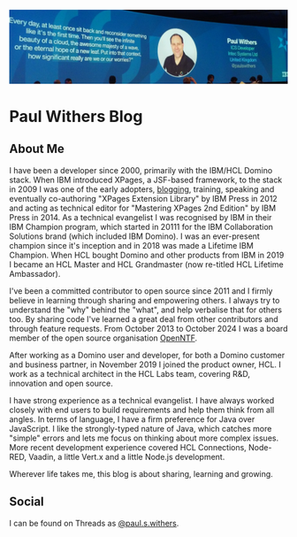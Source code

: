 ![Paul Withers Lotusphere OGS](./assets/PW-OGS.png)

# Paul Withers Blog

## About Me

I have been a developer since 2000, primarily with the IBM/HCL Domino stack. When IBM introduced XPages, a JSF-based framework, to the stack in 2009 I was one of the early adopters, [blogging](http://http://www.intec.co.uk/blog/), training, speaking and eventually co-authoring "XPages Extension Library" by IBM Press in 2012 and acting as technical editor for "Mastering XPages 2nd Edition" by IBM Press in 2014. As a technical evangelist I was recognised by IBM in their IBM Champion program, which started in 20111 for the IBM Collaboration Solutions brand (which included IBM Domino). I was an ever-present champion since it's inception and in 2018 was made a Lifetime IBM Champion. When HCL bought Domino and other products from IBM in 2019 I became an HCL Master and HCL Grandmaster (now re-titled HCL Lifetime Ambassador).

I've been a committed contributor to open source since 2011 and I firmly believe in learning through sharing and empowering others. I always try to understand the "why" behind the "what", and help verbalise that for others too. By sharing code I've learned a great deal from other contributors and through feature requests. From October 2013 to October 2024 I was a board member of the open source organisation [OpenNTF](https://openntf.org/main.nsf).

After working as a Domino user and developer, for both a Domino customer and business partner, in November 2019 I joined the product owner, HCL. I work as a technical architect in the HCL Labs team, covering R&D, innovation and open source.

I have strong experience as a technical evangelist. I have always worked closely with end users to build requirements and help them think from all angles. In terms of language, I have a firm preference for Java over JavaScript. I like the strongly-typed nature of Java, which catches more "simple" errors and lets me focus on thinking about more complex issues. More recent development experience covered HCL Connections, Node-RED, Vaadin, a little Vert.x and a little Node.js development.

Wherever life takes me, this blog is about sharing, learning and growing.

## Social

I can be found on Threads as [@paul.s.withers](https://www.threads.net/@paul.s.withers).